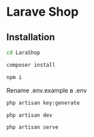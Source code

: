 # Larave Shop
 
## Installation

```sh
cd LaraShop

composer install

npm i
```
Rename .env.example в .env 

```sh
php artisan key:generate

php artisan dev

php artisan serve
```
